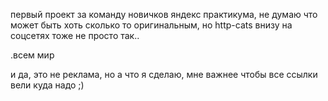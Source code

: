 первый проект за команду новичков яндекс практикума,
не думаю что может быть хоть сколько то оригинальным,
но http-cats внизу на соцсетях тоже не просто так..

.всем мир

и да, это не реклама, но а что я сделаю, мне важнее чтобы все ссылки вели куда надо ;)
